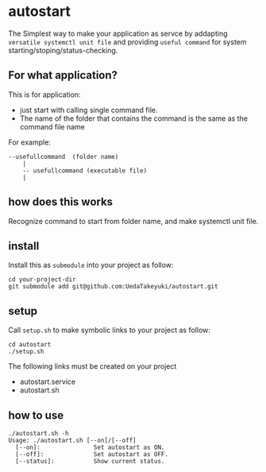 # autostart
The Simplest way to make your application as servce by addapting ``versatile systemctl unit file`` and providing ``useful command`` for system starting/stoping/status-checking.

## For what application?
This is for application:

- just start with calling single command file.
- The name of the folder that contains the command is the same as the command file name

For example:

```
--usefullcommand  (folder name)
    |
    -- usefullcommand (executable file)
    |
```

## how does this works
Recognize command to start from folder name, and make systemctl unit file.


## install
Install this as ``submodule`` into your project as follow:

```
cd your-project-dir
git submodule add git@github.com:UedaTakeyuki/autostart.git
```

## setup
Call ``setup.sh`` to make symbolic links to your project as follow:

```
cd autostart
./setup.sh
```

The following links must be created on your project

- autostart.service
- autostart.sh

## how to use
```
./autostart.sh -h
Usage: ./autostart.sh [--on]/[--off]
  [--on]:               Set autostart as ON. 
  [--off]:              Set autostart as OFF. 
  [--status]:           Show current status. 
```

